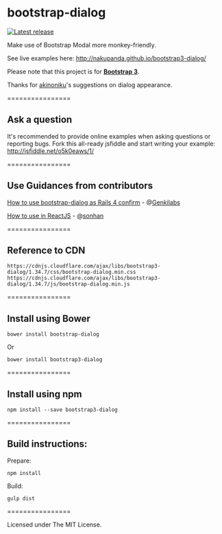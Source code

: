 bootstrap-dialog
================

[![Latest release](https://img.shields.io/github/release/nakupanda/bootstrap3-dialog.svg)](https://github.com/nakupanda/bootstrap3-dialog/releases/latest)

Make use of Bootstrap Modal more monkey-friendly.

See live examples here: <a href="http://nakupanda.github.io/bootstrap3-dialog/">http://nakupanda.github.io/bootstrap3-dialog/</a>

Please note that this project is for <a href="http://getbootstrap.com/"><strong>Bootstrap 3</strong></a>.

Thanks for [akinoniku](https://github.com/akinoniku)'s suggestions on dialog appearance.

================

## Ask a question

It's recommended to provide online examples when asking questions or reporting bugs.
Fork this all-ready jsfiddle and start writing your example:
<a href="https://jsfiddle.net/o5k0eaws/1/">http://jsfiddle.net/o5k0eaws/1/</a>

================

## Use Guidances from contributors

<a href="https://gist.github.com/Genkilabs/bdcc5f62c5b46a8e0904">How to use bootstrap-dialog as Rails 4 confirm</a> - @[Genkilabs](https://github.com/Genkilabs)

<a href="https://github.com/nakupanda/bootstrap3-dialog/issues/364">How to use in ReactJS</a> - @[sonhan](https://github.com/sonhan)

================
## Reference to CDN

```
https://cdnjs.cloudflare.com/ajax/libs/bootstrap3-dialog/1.34.7/css/bootstrap-dialog.min.css
https://cdnjs.cloudflare.com/ajax/libs/bootstrap3-dialog/1.34.7/js/bootstrap-dialog.min.js
```
================

## Install using Bower

```
bower install bootstrap-dialog
```

Or

```
bower install bootstrap3-dialog
```

================

## Install using npm

```
npm install --save bootstrap3-dialog
```

================

## Build instructions:

Prepare:

```
npm install
```

Build:

```
gulp dist
```

================

Licensed under The MIT License.
